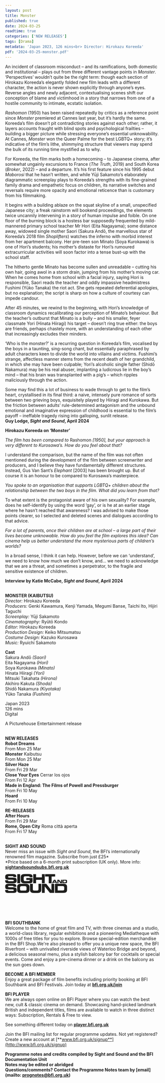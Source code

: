 ```yaml
---
layout: post
title: Monster
published: true
date: 2024-03-25
readtime: true
categories: ['NEW RELEASES']
tags: [Drama]
metadata: 'Japan 2023, 126 mins<br> Director: Hirokazu Koreeda'
pdf: '2024-03-25-monster.pdf'
---
```


An incident of classroom misconduct – and its ramifications, both domestic and institutional – plays out from three different vantage points in _Monster_. ‘Perspectives’ wouldn’t quite be the right term: though each section of Hirokazu Koreeda’s elegantly folded new film leads with a different character, the action is never shown explicitly through anyone’s eyes. Reverse angles and newly adjacent, contextualising scenes shift our conception of blame and victimhood in a story that narrows from one of a hostile community to intimate, ecstatic isolation.

_Rashomon_ (1950) has been raised repeatedly by critics as a reference point since _Monster_ premiered at Cannes last year, but it’s hardly the same. Koreeda’s film doesn’t pit contradicting stories against each other; rather, it layers accounts fraught with blind spots and psychological frailties – building a bigger picture while stressing everyone’s essential unknowability. At Cannes, _Monster_ won the Queer Palme for the best LGBTQ+ story; it’s indicative of the film’s lithe, shimmying structure that viewers may spend the bulk of its running time mystified as to why.

For Koreeda, the film marks both a homecoming – to Japanese cinema, after somewhat ungainly excursions to France (_The Truth_, 2019) and South Korea (_Broker_, 2022) – and a departure. It’s his first feature since his 1995 debut _Maborosi_ that he hasn’t written, and while Yūji Sakamoto’s elaborately diagrammatic screenplay plays to Koreeda’s strengths with its fine-grained family drama and empathetic focus on children, its narrative switches and reversals require more opacity and emotional reticence than is customary from his filmmaking.

It begins with a building ablaze on the squat skyline of a small, unspecified Japanese city; a freak rainstorm will bookend proceedings, the elements twice uncannily intervening in a story of human impulse and foible. On one floor of the burning block is a hostess bar supposedly frequented by mild-mannered primary school teacher Mr Hori (Eita Nagayama); some distance away, widowed single mother Saori (Sakura Andō, the marvellous star of Koreeda’s 2018 film _Shoplifters_) watches the inferno with morbid interest from her apartment balcony. Her pre-teen son Minato (Soya Kurokawa) is one of Hori’s students; his mother’s distaste for Hori’s rumoured extracurricular activities will soon factor into a tense bust-up with the school staff.

The hitherto gentle Minato has become sullen and unreadable – cutting his own hair, going awol in a storm drain, jumping from his mother’s moving car. When he comes home from school with a facial injury, saying Hori is responsible, Saori reads the teacher and oddly impassive headmistress Fushimi (Yūko Tanaka) the riot act. She gets repeated deferential apologies, but no explanation; the script is sharp on how a culture of courtesy can impede candour.

After 45 minutes, we rewind to the beginning, with Hori’s knowledge of classroom dynamics recalibrating our perception of Minato’s behaviour. But the teacher’s outburst that Minato is a bully – and his smaller, feyer classmate Yori (Hinata Hiiragi) his target – doesn’t ring true either: the boys are friends, perhaps chastely more, with an understanding of each other that increasingly excludes their minders.

‘Who is the monster?’ is a recurring question in Koreeda’s film, vocalised by the boys in a taunting, sing-song chant, but essentially paraphrased by adult characters keen to divide the world into villains and victims. Fushimi’s strange, affectless manner stems from the recent death of her grandchild, in which she may have been culpable; Yori’s alcoholic single father (Shidō Nakamura) may be his real abuser, implanting a ludicrous lie in the boy’s mind – that his brain was transplanted with a pig’s – which ripples maliciously through the action.

Some may find this a lot of business to wade through to get to the film’s heart, crystallised in its final third: a naive, intensely pure romance of sorts between two grieving boys, exquisitely played by Hiiragi and Kurokawa. But the friction between adults’ rule-determined antagonism and the unbound emotional and imaginative expression of childhood is essential to the film’s payoff – ineffable tragedy rising into galloping, sunlit release.  
**Guy Lodge, _Sight and Sound_, April 2024**

**Hirokazu Koreeda on ‘Monster’**

_The film has been compared to_ Rashomon _[1950], but your approach is very different to Kurosawa’s. How do you feel about that?_

I understand the comparison, but the name of the film was not often mentioned during the development of the film between screenwriter and producers, and I believe they have fundamentally different structures. Instead, Gus Van Sant’s _Elephant_ [2003] has been brought up. But of course it is an honour to be compared to Kurosawa’s masterpiece.

_You spoke to an organisation that supports LGBTQ+ children about the relationship between the two boys in the film. What did you learn from that?_

To what extent is the protagonist aware of his own sexuality? For example, does he self-identify by using the word ‘gay’, or is he at an earlier stage where he hasn’t reached that awareness? I was advised to make those points clearer, so I selected and deleted scenes and dialogues according to that advice.

_For a lot of parents, once their children are at school – a large part of their lives become unknowable. How do you feel the film explores this idea? Can cinema help us better understand the more mysterious parts of children’s worlds?_

In a broad sense, I think it can help. However, before we can ‘understand’, we need to know how much we don’t know, and… we need to acknowledge that we are a threat, and sometimes a perpetrator, to the fragile and sensitive existence of children.

**Interview by Katie McCabe, _Sight and Sound_, April 2024**
<br><br>

**MONSTER (KAIBUTSU)**<br>
_Director:_ Hirokazu Koreeda<br>
_Producers:_ Genki Kawamura, Kenji Yamada, Megumi Banse, Taichi Ito, Hijiri Taguchi<br>
_Screenplay:_ Yūji Sakamoto<br>
_Cinematography:_ Ryūtō Kondo<br>
_Editor:_ Hirokazu Koreeda<br>
_Production Design:_ Keiko Mitsumatsu<br>
_Costume Design:_ Kazuko Kurosawa<br>
_Music:_ Ryuichi Sakamoto<br>

**Cast**<br>
Sakura Andō _(Saori)_<br>
Eita Nagayama _(Hori)_<br>
Soya Kurokawa _(Minato)_<br>
Hinata Hiiragi _(Yori)_<br>
Mitsuki Takahata _(Hirona)_<br>
Akihiro Kakuta _(Shoda)_<br>
Shidō Nakamura _(Kiyotaka)_<br>
Yūko Tanaka _(Fushimi)_<br>

Japan 2023<br>
126 mins<br>
Digital

A Picturehouse Entertainment release<br>
<br>

**NEW RELEASES**<br>
**Robot Dreams**<br>
From Mon 25 Mar<br>
**Monster** Kaibutsu<br>
From Mon 25 Mar<br>
**Silver Haze**<br>
From Fri 29 Mar<br>
**Close Your Eyes** Cerrar los ojos<br>
From Fri 12 Apr<br>
**Made in England:  The Films of Powell and Pressburger**<br>
From Fri 10 May<br>
**Hoard**<br>
From Fri 10 May<br>

**RE-RELEASES**<br>
**After Hours**<br>
From Fri 29 Mar<br>
**Rome, Open City** Roma città aperta<br>
From Fri 17 May<br>
<br>

**SIGHT AND SOUND**<br>
Never miss an issue with _Sight and Sound_, the BFI’s internationally renowned film magazine. Subscribe from just £25*<br>
*Price based on a 6-month print subscription (UK only). More info: [**sightandsoundsubs.bfi.org.uk**](https://sightandsoundsubs.bfi.org.uk/subscribe)

<img style="float: left;" src="/img/sight-and-sound.jpg" width="40%" height="40%"><br><br><br><br><br><br><br><br>

**BFI SOUTHBANK**  
Welcome to the home of great film and TV, with three cinemas and a studio, a world-class library, regular exhibitions and a pioneering Mediatheque with 1000s of free titles for you to explore. Browse special-edition merchandise in the BFI Shop.We&#39;re also pleased to offer you a unique new space, the BFI Riverfront – with unrivalled riverside views of Waterloo Bridge and beyond, a delicious seasonal menu, plus a stylish balcony bar for cocktails or special events. Come and enjoy a pre-cinema dinner or a drink on the balcony as the sun goes down.  

**BECOME A BFI MEMBER**  
Enjoy a great package of film benefits including priority booking at BFI Southbank and BFI Festivals. Join today at [**bfi.org.uk/join**](http://www.bfi.org.uk/join)  

**BFI PLAYER**  
 We are always open online on BFI Player where you can watch the best new, cult &amp; classic cinema on demand. Showcasing hand-picked landmark British and independent titles, films are available to watch in three distinct ways: Subscription, Rentals &amp; Free to view.  

See something different today on [**player.bfi.org.uk**](https://player.bfi.org.uk)  

Join the BFI mailing list for regular programme updates. Not yet registered? Create a new account at [**www.bfi.org.uk/signup**](http://www.bfi.org.uk/signup)

**Programme notes and credits compiled by Sight and Sound and the BFI Documentation Unit  
Notes may be edited or abridged  
Questions/comments? Contact the Programme Notes team by [email](mailto: prognotes@bfi.org.uk)**


<!--stackedit_data:
eyJoaXN0b3J5IjpbLTIwOTQwNjgxNTFdfQ==
-->
